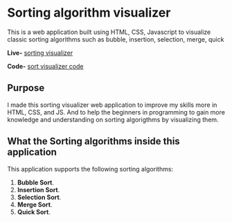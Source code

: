 # Sorting algorithm visualizer

This is a web application built using HTML, CSS, Javascript to visualize classic sorting algorithms such as bubble, insertion, selection, merge, quick 

**Live-** [sorting visualizer](https://sortingviz.vercel.app/) 

**Code-** [sort visualizer code](https://github.com/digambasingh/sorting-visualizer/tree/main)

## Purpose

I made this sorting visualizer web application to improve my skills more in
HTML, CSS, and JS. And to help the beginners in programming to gain more knowledge and understanding on sorting algorigthms by visualizing them.

## What the Sorting algorithms inside this application

This application supports the following sorting algorithms:

1. **Bubble Sort**.
2. **Insertion Sort**.
3. **Selection Sort**.
4. **Merge Sort**.
5. **Quick Sort**.
